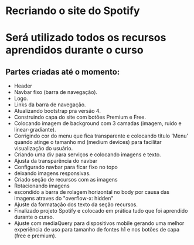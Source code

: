 <h1>Recriando o site do Spotify<h1>
<p>Será utilizado todos os recursos aprendidos durante o curso
</p>

<h2>Partes criadas até o momento:</h2>

 <ul>
  <li>Header</li>
  <li>Navbar fixo (barra de navegação).</li>
  <li>Logo.</li>
  <li>Links da barra de navegação.</li>
  <li>Atualizando bootstrap pra versão 4.</li>
  <li>Construindo capa do site com botões Premium e Free.</li>
  <li>Colocando imagem de background com 3 camadas (imagem, ruido e linear-gradiante).</li>
  <li>Corrigindo cor do menu que fica transparente e colocando título 'Menu' quando atinge o tamanho md (medium devices) para facilitar visualização do usuário.
  <li>Criando uma div para serviços e colocando imagens e texto.</li>
  <li>Ajusta da transparência do navbar</li>
  <li>Configurado navbar para ficar fixo no topo</li>
  <li>deixando imagens responsivas.</li>
  <li>Criado seção de recursos com as imagens</li>
  <li>Rotacionando imagens</li>
  <li>escondido a barra de rolagem horizontal no body por causa das imagens atraves do "overflow-x: hidden" </li>
  <li>Ajuste da formatação dos texto da seção recursos.</li>
  <li>Finalizado projeto Spotify e colocado em prática tudo que foi aprendido durante o curso.
  <li>Ajuste com mediaQuery para dispositivos mobile gerando uma melhor experiência de uso para tamanho de fontes h1 e nos botões de capa (free e premium).
 </ul>

